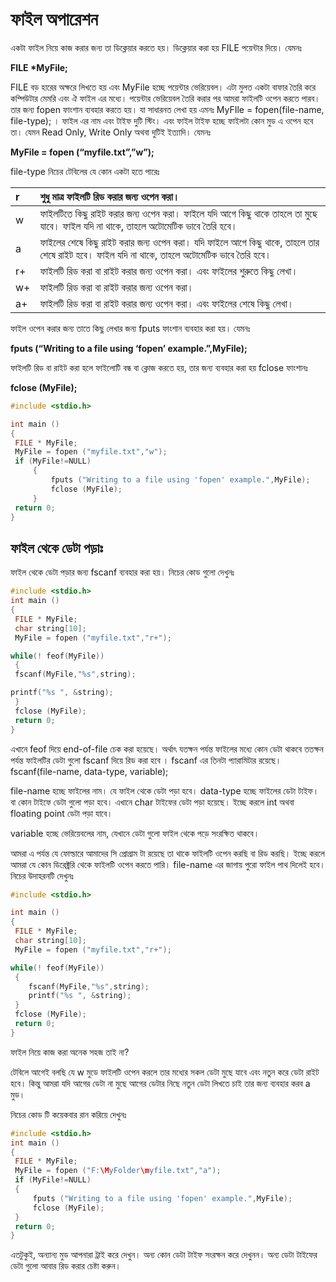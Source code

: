 # ফাইল অপারেশন

একটা ফাইল নিয়ে কাজ করার জন্য তা ডিক্লেয়ার করতে হয়। ডিক্লেয়ার করা হয় FILE পয়েন্টার দিয়ে। যেমনঃ

**FILE \*MyFile;**

FILE বড় হারের অক্ষরে লিখতে হয় এবং MyFile হচ্ছে পয়েন্টার ভেরিয়েবল। এটা মুলত একটা বাফার তৈরি করে কম্পিউটার মেমরি এবং ঐ ফাইল এর মধ্যে। পয়েন্টার ভেরিয়েবল তৈরি করার পর আমরা ফাইলটি ওপেন করতে পারব। তার জন্য fopen ফাংশান ব্যবহার করতে হয়। যা সাধারনত লেখা হয় এমনঃ MyFIle = fopen\(file-name, file-type\); । ফাইল এর নাম এবং টাইফ দুটি স্টিং। এবং ফাইল টাইফ হচ্ছে ফাইলটা কোন মুড এ ওপেন হবে তা। যেমন Read Only, Write Only অথবা দুটিই ইত্যাদি। যেমনঃ

**MyFile = fopen \(“myfile.txt”,”w”\);**

file-type নিচের টেবিলের যে কোন একটা হতে পারেঃ

| r | শুধু মাত্র ফাইলটি রিড করার জন্য ওপেন করা। |
| :--- | :--- |
| w | ফাইলটিতে কিছু রাইট করার জন্য ওপেন করা। ফাইলে যদি আগে কিছু থাকে তাহলে তা মুছে যাবে। ফাইল যদি না থাকে, তাহলে অটোমেটিক ভাবে তৈরি হবে। |
| a | ফাইলের শেষে কিছু রাইট করার জন্য ওপেন করা। যদি ফাইলে আগে কিছু থাকে, তাহলে তার শেষে রাইট হবে। ফাইল যদি না থাকে, তাহলে অটোমেটিক ভাবে তৈরি হবে। |
| r+ | ফাইলটি রিড করা বা রাইট করার জন্য ওপেন করা। এবং ফাইলের শুরুতে কিছু লেখা। |
| w+ | ফাইলটি রিড করা বা রাইট করার জন্য ওপেন করা। |
| a+ | ফাইলটি রিড করা বা রাইট করার জন্য ওপেন করা। এবং ফাইলের শেষে কিছু লেখা। |

ফাইল ওপেন করার জন্য তাতে কিছু লেখার জন্য fputs ফাংশান ব্যবহার করা হয়। যেমনঃ

**fputs \(“Writing to a file using ‘fopen’ example.”,MyFile\);**

ফাইলটি রিড বা রাইট করা হলে ফাইলোটি বন্ধ বা ক্লোজ করতে হয়, তার জন্য ব্যবহার করা হয় fclose ফাংশানঃ

**fclose \(MyFile\);**

```c
#include <stdio.h>

int main ()
{
 FILE * MyFile;
 MyFile = fopen ("myfile.txt","w");
 if (MyFile!=NULL)
     {
         fputs ("Writing to a file using 'fopen' example.",MyFile);
         fclose (MyFile);
     }
 return 0;
}
```

## ফাইল থেকে ডেটা পড়াঃ

ফাইল থেকে ডেটা পড়ার জন্য fscanf ব্যবহার করা হয়। নিচের কোড গুলো দেখুনঃ

```c
#include <stdio.h>
int main ()
{
 FILE * MyFile;
 char string[10];
 MyFile = fopen ("myfile.txt","r+");

while(! feof(MyFile))
 {
 fscanf(MyFile,"%s",string);

printf("%s ", &string);
 }
 fclose (MyFile);
 return 0;
}
```

এখানে feof দিয়ে end-of-file চেক করা হয়েছে। অর্থাৎ যতক্ষন পর্যন্ত ফাইলের মধ্যে কোন ডেটা থাকবে ততক্ষন পর্যন্ত ফাইলটির ডেটা গুলো fscanf দিয়ে রিড করা হবে । fscanf এর তিনটা প্যারামিটার রয়েছে। fscanf\(file-name, data-type, variable\);

file-name হচ্ছে ফাইলের নাম। যে ফাইল থেকে ডেটা পড়া হবে। data-type হচ্ছে ফাইলের ডেটা টাইফ। বা কোন টাইফে ডেটা গুলো পড়া হবে। এখানে char টাইফের ডেটা পড়া হয়েছে। ইচ্ছে করলে int অথবা floating point ডেটা পড়া যাবে।

variable হচ্ছে ভেরিয়েবলের নাম, যেখানে ডেটা গুলো ফাইল থেকে পড়ে সংরক্ষিত থাকবে।

আমরা এ পর্যন্ত যে ফোল্ডারে আমাদের সি প্রোগ্রাম টা রয়েছে তা থাকে ফাইলটি ওপেন করছি বা রিড করছি। ইচ্ছে করলে আমরা যে কোন ডিরেক্ট্ররি থেকে ফাইলটি ওপেন করতে পারি। file-name এর জাগায় পুরো ফাইল পাথ দিলেই হবে। নিচের উদাহরনটি দেখুনঃ

```c
#include <stdio.h>

int main ()
{
 FILE * MyFile;
 char string[10];
 MyFile = fopen ("myfile.txt","r+");

while(! feof(MyFile))
 {
    fscanf(MyFile,"%s",string);
    printf("%s ", &string);
 }
 fclose (MyFile);
 return 0;
}
```

ফাইল নিয়ে কাজ করা অনেক সহজ তাই না?

টেবিলে আগেই বলছি যে w মুডে ফাইলটি ওপেন করলে তার মধ্যের সকল ডেটা মুছে যাবে এবং নতুন করে ডেটা রাইট হবে। কিন্তু আমরা যদি আগের ডেটা না মুছে আগের ডেটার নিছে নতুন ডেটা লিখতে চাই তার জন্য ব্যবহার করব a মুড।

নিচের কোড টি কয়েকবার রান করিয়ে দেখুনঃ

```c
#include <stdio.h>
int main ()
{
 FILE * MyFile;
 MyFile = fopen ("F:\MyFolder\myfile.txt","a");
 if (MyFile!=NULL)
 {
     fputs ("Writing to a file using 'fopen' example.",MyFile);
     fclose (MyFile);
 }
 return 0;
}
```

এতটুকুই, অন্যান্য মুড আপনারা ট্রাই করে দেখুন। অন্য কোন ডেটা টাইফ সংরক্ষন করে দেখুনন। অন্য ডেটা টাইফের ডেটা গুলো আবার রিড করার চেষ্টা করুন।

